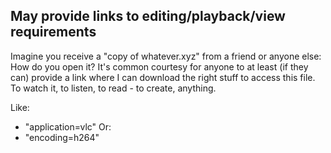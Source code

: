 ## May provide links to editing/playback/view requirements

Imagine you receive a "copy of whatever.xyz" from a friend or anyone else:
How do you open it?
It's common courtesy for anyone to at least (if they can) provide a link where I
can download the right stuff to access this file. To watch it, to listen, to
read - to create, anything.

Like:
  * "application=vlc"
Or:
  * "encoding=h264"

